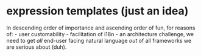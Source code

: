 # expression templates (just an idea)

In descending order of importance and ascending order of fun, for
reasons of: - user customability - facilitation of i18n -
an architecture challenge, we need to get *all* end-user facing natural
language *out* of all frameworks we are serious about (duh).
